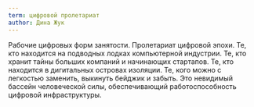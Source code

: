 ```yaml
---
term: цифровой пролетариат
author: Дина Жук
---
```

Рабочие цифровых форм занятости. Пролетариат цифровой эпохи. Те, кто находится на подводных лодках компьютерной индустрии. Те, кто хранит тайны больших компаний и начинающих стартапов. Те, кто находится в дигитальных островах изоляции. Те, кого можно с легкостью заменить, выкинуть бейджик и забыть. Это невидимый бассейн человеческой силы, обеспечивающий работоспособность цифровой инфраструктуры.
